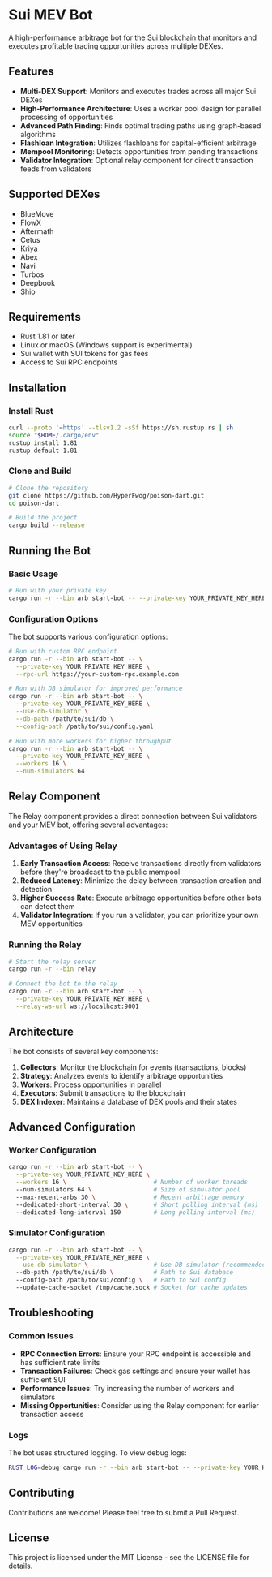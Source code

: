 # Sui MEV Bot

A high-performance arbitrage bot for the Sui blockchain that monitors and executes profitable trading opportunities across multiple DEXes.

## Features

- **Multi-DEX Support**: Monitors and executes trades across all major Sui DEXes
- **High-Performance Architecture**: Uses a worker pool design for parallel processing of opportunities
- **Advanced Path Finding**: Finds optimal trading paths using graph-based algorithms
- **Flashloan Integration**: Utilizes flashloans for capital-efficient arbitrage
- **Mempool Monitoring**: Detects opportunities from pending transactions
- **Validator Integration**: Optional relay component for direct transaction feeds from validators

## Supported DEXes

- BlueMove
- FlowX
- Aftermath
- Cetus
- Kriya
- Abex
- Navi
- Turbos
- Deepbook
- Shio

## Requirements

- Rust 1.81 or later
- Linux or macOS (Windows support is experimental)
- Sui wallet with SUI tokens for gas fees
- Access to Sui RPC endpoints

## Installation

### Install Rust

```bash
curl --proto '=https' --tlsv1.2 -sSf https://sh.rustup.rs | sh
source "$HOME/.cargo/env"
rustup install 1.81
rustup default 1.81
```

### Clone and Build

```bash
# Clone the repository
git clone https://github.com/HyperFwog/poison-dart.git
cd poison-dart

# Build the project
cargo build --release
```

## Running the Bot

### Basic Usage

```bash
# Run with your private key
cargo run -r --bin arb start-bot -- --private-key YOUR_PRIVATE_KEY_HERE
```

### Configuration Options

The bot supports various configuration options:

```bash
# Run with custom RPC endpoint
cargo run -r --bin arb start-bot -- \
  --private-key YOUR_PRIVATE_KEY_HERE \
  --rpc-url https://your-custom-rpc.example.com

# Run with DB simulator for improved performance
cargo run -r --bin arb start-bot -- \
  --private-key YOUR_PRIVATE_KEY_HERE \
  --use-db-simulator \
  --db-path /path/to/sui/db \
  --config-path /path/to/sui/config.yaml

# Run with more workers for higher throughput
cargo run -r --bin arb start-bot -- \
  --private-key YOUR_PRIVATE_KEY_HERE \
  --workers 16 \
  --num-simulators 64
```

## Relay Component

The Relay component provides a direct connection between Sui validators and your MEV bot, offering several advantages:

### Advantages of Using Relay

1. **Early Transaction Access**: Receive transactions directly from validators before they're broadcast to the public mempool
2. **Reduced Latency**: Minimize the delay between transaction creation and detection
3. **Higher Success Rate**: Execute arbitrage opportunities before other bots can detect them
4. **Validator Integration**: If you run a validator, you can prioritize your own MEV opportunities

### Running the Relay

```bash
# Start the relay server
cargo run -r --bin relay

# Connect the bot to the relay
cargo run -r --bin arb start-bot -- \
  --private-key YOUR_PRIVATE_KEY_HERE \
  --relay-ws-url ws://localhost:9001
```

## Architecture

The bot consists of several key components:

1. **Collectors**: Monitor the blockchain for events (transactions, blocks)
2. **Strategy**: Analyzes events to identify arbitrage opportunities
3. **Workers**: Process opportunities in parallel
4. **Executors**: Submit transactions to the blockchain
5. **DEX Indexer**: Maintains a database of DEX pools and their states

## Advanced Configuration

### Worker Configuration

```bash
cargo run -r --bin arb start-bot -- \
  --private-key YOUR_PRIVATE_KEY_HERE \
  --workers 16 \                        # Number of worker threads
  --num-simulators 64 \                 # Size of simulator pool
  --max-recent-arbs 30 \                # Recent arbitrage memory
  --dedicated-short-interval 30 \       # Short polling interval (ms)
  --dedicated-long-interval 150         # Long polling interval (ms)
```

### Simulator Configuration

```bash
cargo run -r --bin arb start-bot -- \
  --private-key YOUR_PRIVATE_KEY_HERE \
  --use-db-simulator \                  # Use DB simulator (recommended)
  --db-path /path/to/sui/db \           # Path to Sui database
  --config-path /path/to/sui/config \   # Path to Sui config
  --update-cache-socket /tmp/cache.sock # Socket for cache updates
```

## Troubleshooting

### Common Issues

- **RPC Connection Errors**: Ensure your RPC endpoint is accessible and has sufficient rate limits
- **Transaction Failures**: Check gas settings and ensure your wallet has sufficient SUI
- **Performance Issues**: Try increasing the number of workers and simulators
- **Missing Opportunities**: Consider using the Relay component for earlier transaction access

### Logs

The bot uses structured logging. To view debug logs:

```bash
RUST_LOG=debug cargo run -r --bin arb start-bot -- --private-key YOUR_KEY
```

## Contributing

Contributions are welcome! Please feel free to submit a Pull Request.

## License

This project is licensed under the MIT License - see the LICENSE file for details.
